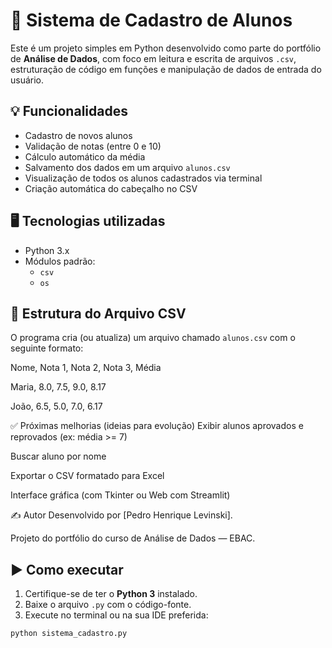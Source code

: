 # 📘 Sistema de Cadastro de Alunos

Este é um projeto simples em Python desenvolvido como parte do portfólio de **Análise de Dados**, com foco em leitura e escrita de arquivos `.csv`, estruturação de código em funções e manipulação de dados de entrada do usuário.

## 💡 Funcionalidades

- Cadastro de novos alunos
- Validação de notas (entre 0 e 10)
- Cálculo automático da média
- Salvamento dos dados em um arquivo `alunos.csv`
- Visualização de todos os alunos cadastrados via terminal
- Criação automática do cabeçalho no CSV

## 🖥 Tecnologias utilizadas

- Python 3.x
- Módulos padrão:
  - `csv`
  - `os`

## 📂 Estrutura do Arquivo CSV

O programa cria (ou atualiza) um arquivo chamado `alunos.csv` com o seguinte formato:

Nome, Nota 1, Nota 2, Nota 3, Média

Maria, 8.0, 7.5, 9.0, 8.17  

João, 6.5, 5.0, 7.0, 6.17


✅ Próximas melhorias (ideias para evolução)
Exibir alunos aprovados e reprovados (ex: média >= 7)

Buscar aluno por nome

Exportar o CSV formatado para Excel

Interface gráfica (com Tkinter ou Web com Streamlit)

✍️ Autor
Desenvolvido por [Pedro Henrique Levinski].


Projeto do portfólio do curso de Análise de Dados — EBAC.



## ▶️ Como executar

1. Certifique-se de ter o **Python 3** instalado.
2. Baixe o arquivo `.py` com o código-fonte.
3. Execute no terminal ou na sua IDE preferida:

```bash
python sistema_cadastro.py



